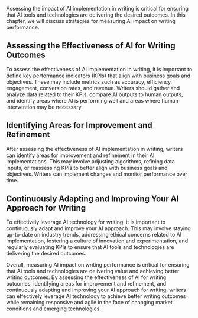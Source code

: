 
Assessing the impact of AI implementation in writing is critical for ensuring that AI tools and technologies are delivering the desired outcomes. In this chapter, we will discuss strategies for measuring AI impact on writing performance.

Assessing the Effectiveness of AI for Writing Outcomes
------------------------------------------------------

To assess the effectiveness of AI implementation in writing, it is important to define key performance indicators (KPIs) that align with business goals and objectives. These may include metrics such as accuracy, efficiency, engagement, conversion rates, and revenue. Writers should gather and analyze data related to their KPIs, compare AI outputs to human outputs, and identify areas where AI is performing well and areas where human intervention may be necessary.

Identifying Areas for Improvement and Refinement
------------------------------------------------

After assessing the effectiveness of AI implementation in writing, writers can identify areas for improvement and refinement in their AI implementations. This may involve adjusting algorithms, refining data inputs, or reassessing KPIs to better align with business goals and objectives. Writers can implement changes and monitor performance over time.

Continuously Adapting and Improving Your AI Approach for Writing
----------------------------------------------------------------

To effectively leverage AI technology for writing, it is important to continuously adapt and improve your AI approach. This may involve staying up-to-date on industry trends, addressing ethical concerns related to AI implementation, fostering a culture of innovation and experimentation, and regularly evaluating KPIs to ensure that AI tools and technologies are delivering the desired outcomes.

Overall, measuring AI impact on writing performance is critical for ensuring that AI tools and technologies are delivering value and achieving better writing outcomes. By assessing the effectiveness of AI for writing outcomes, identifying areas for improvement and refinement, and continuously adapting and improving your AI approach for writing, writers can effectively leverage AI technology to achieve better writing outcomes while remaining responsive and agile in the face of changing market conditions and emerging technologies.
